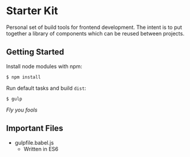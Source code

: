# Starter Kit

Personal set of build tools for frontend development. The intent is to put
together a library of components which can be reused between projects. 

Getting Started
---

Install node modules with npm:
```
$ npm install
```

Run default tasks and build `dist`:
```
$ gulp
```

_Fly you fools_

Important Files
---

- gulpfile.babel.js
  - Written in ES6
